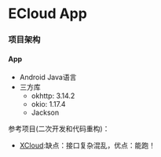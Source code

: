 # ECloud App

### 项目架构

#### App

* Android Java语言
* 三方库
    * okhttp: 3.14.2
    * okio: 1.17.4
    * Jackson

参考项目(二次开发和代码重构)：
* [XCloud](https://github.com/ghsger/XCloud):缺点：接口复杂混乱，优点：能跑！
